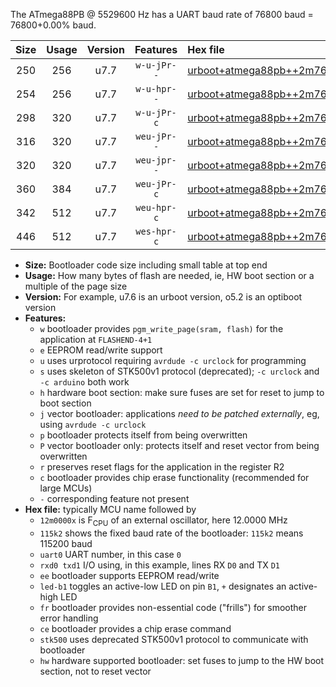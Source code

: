 The ATmega88PB @ 5529600 Hz has a UART baud rate of 76800 baud = 76800+0.00% baud.

|Size|Usage|Version|Features|Hex file|
|:-:|:-:|:-:|:-:|:--|
|250|256|u7.7|`w-u-jPr--`|[urboot+atmega88pb++2m7648x+++38k4_uart0_rxd0_txd1_led+b5.hex](https://raw.githubusercontent.com/stefanrueger/urboot.hex/main/cores/minicore/atmega88pb/external_oscillator/fcpu++2m7648_Hz/br+++38k4_bps/urboot+atmega88pb++2m7648x+++38k4_uart0_rxd0_txd1_led+b5.hex)|
|254|256|u7.7|`w-u-hpr--`|[urboot+atmega88pb++2m7648x+++38k4_uart0_rxd0_txd1_led+b5_fr_hw.hex](https://raw.githubusercontent.com/stefanrueger/urboot.hex/main/cores/minicore/atmega88pb/external_oscillator/fcpu++2m7648_Hz/br+++38k4_bps/urboot+atmega88pb++2m7648x+++38k4_uart0_rxd0_txd1_led+b5_fr_hw.hex)|
|298|320|u7.7|`w-u-jPr-c`|[urboot+atmega88pb++2m7648x+++38k4_uart0_rxd0_txd1_led+b5_fr_ce.hex](https://raw.githubusercontent.com/stefanrueger/urboot.hex/main/cores/minicore/atmega88pb/external_oscillator/fcpu++2m7648_Hz/br+++38k4_bps/urboot+atmega88pb++2m7648x+++38k4_uart0_rxd0_txd1_led+b5_fr_ce.hex)|
|316|320|u7.7|`weu-jPr--`|[urboot+atmega88pb++2m7648x+++38k4_uart0_rxd0_txd1_ee_led+b5.hex](https://raw.githubusercontent.com/stefanrueger/urboot.hex/main/cores/minicore/atmega88pb/external_oscillator/fcpu++2m7648_Hz/br+++38k4_bps/urboot+atmega88pb++2m7648x+++38k4_uart0_rxd0_txd1_ee_led+b5.hex)|
|320|320|u7.7|`weu-jpr--`|[urboot+atmega88pb++2m7648x+++38k4_uart0_rxd0_txd1_ee_led+b5_fr.hex](https://raw.githubusercontent.com/stefanrueger/urboot.hex/main/cores/minicore/atmega88pb/external_oscillator/fcpu++2m7648_Hz/br+++38k4_bps/urboot+atmega88pb++2m7648x+++38k4_uart0_rxd0_txd1_ee_led+b5_fr.hex)|
|360|384|u7.7|`weu-jPr-c`|[urboot+atmega88pb++2m7648x+++38k4_uart0_rxd0_txd1_ee_led+b5_fr_ce.hex](https://raw.githubusercontent.com/stefanrueger/urboot.hex/main/cores/minicore/atmega88pb/external_oscillator/fcpu++2m7648_Hz/br+++38k4_bps/urboot+atmega88pb++2m7648x+++38k4_uart0_rxd0_txd1_ee_led+b5_fr_ce.hex)|
|342|512|u7.7|`weu-hpr-c`|[urboot+atmega88pb++2m7648x+++38k4_uart0_rxd0_txd1_ee_led+b5_fr_ce_hw.hex](https://raw.githubusercontent.com/stefanrueger/urboot.hex/main/cores/minicore/atmega88pb/external_oscillator/fcpu++2m7648_Hz/br+++38k4_bps/urboot+atmega88pb++2m7648x+++38k4_uart0_rxd0_txd1_ee_led+b5_fr_ce_hw.hex)|
|446|512|u7.7|`wes-hpr-c`|[urboot+atmega88pb++2m7648x+++38k4_uart0_rxd0_txd1_ee_led+b5_fr_ce_stk500_hw.hex](https://raw.githubusercontent.com/stefanrueger/urboot.hex/main/cores/minicore/atmega88pb/external_oscillator/fcpu++2m7648_Hz/br+++38k4_bps/urboot+atmega88pb++2m7648x+++38k4_uart0_rxd0_txd1_ee_led+b5_fr_ce_stk500_hw.hex)|

- **Size:** Bootloader code size including small table at top end
- **Usage:** How many bytes of flash are needed, ie, HW boot section or a multiple of the page size
- **Version:** For example, u7.6 is an urboot version, o5.2 is an optiboot version
- **Features:**
  + `w` bootloader provides `pgm_write_page(sram, flash)` for the application at `FLASHEND-4+1`
  + `e` EEPROM read/write support
  + `u` uses urprotocol requiring `avrdude -c urclock` for programming
  + `s` uses skeleton of STK500v1 protocol (deprecated); `-c urclock` and `-c arduino` both work
  + `h` hardware boot section: make sure fuses are set for reset to jump to boot section
  + `j` vector bootloader: applications *need to be patched externally*, eg, using `avrdude -c urclock`
  + `p` bootloader protects itself from being overwritten
  + `P` vector bootloader only: protects itself and reset vector from being overwritten
  + `r` preserves reset flags for the application in the register R2
  + `c` bootloader provides chip erase functionality (recommended for large MCUs)
  + `-` corresponding feature not present
- **Hex file:** typically MCU name followed by
  + `12m0000x` is F<sub>CPU</sub> of an external oscillator, here 12.0000 MHz
  + `115k2` shows the fixed baud rate of the bootloader: `115k2` means 115200 baud
  + `uart0` UART number, in this case `0`
  + `rxd0 txd1` I/O using, in this example, lines RX `D0` and TX `D1`
  + `ee` bootloader supports EEPROM read/write
  + `led-b1` toggles an active-low LED on pin `B1`, `+` designates an active-high LED
  + `fr` bootloader provides non-essential code ("frills") for smoother error handling
  + `ce` bootloader provides a chip erase command
  + `stk500` uses deprecated STK500v1 protocol to communicate with bootloader
  + `hw` hardware supported bootloader: set fuses to jump to the HW boot section, not to reset vector
